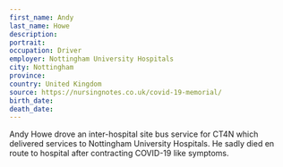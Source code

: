 ```yaml
---
first_name: Andy
last_name: Howe
description: 
portrait: 
occupation: Driver
employer: Nottingham University Hospitals
city: Nottingham
province: 
country: United Kingdom
source: https://nursingnotes.co.uk/covid-19-memorial/
birth_date: 
death_date: 
---
```


Andy Howe drove an inter-hospital site bus service for CT4N which delivered services to Nottingham University Hospitals. He sadly died en route to hospital after contracting COVID-19 like symptoms.
